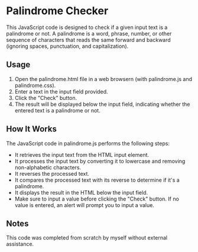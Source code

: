 # Palindrome Checker
This JavaScript code is designed to check if a given input text is a palindrome or not. 
A palindrome is a word, phrase, number, or other sequence of characters that reads 
the same forward and backward (ignoring spaces, punctuation, and capitalization).

## Usage
1. Open the palindrome.html file in a web browsern (with palindrome.js and palindrome.css).
2. Enter a text in the input field provided.
3. Click the "Check" button.
4. The result will be displayed below the input field, indicating whether the
   entered text is a palindrome or not.

## How It Works
The JavaScript code in palindrome.js performs the following steps:

* It retrieves the input text from the HTML input element.
* It processes the input text by converting it to lowercase and removing non-alphabetic characters.
* It reverses the processed text.
* It compares the processed text with its reverse to determine if it's a palindrome.
* It displays the result in the HTML below the input field.
* Make sure to input a value before clicking the "Check" button. If no value is entered, an alert will prompt you to input a value.

## Notes
This code was completed from scratch by myself without external assistance.

